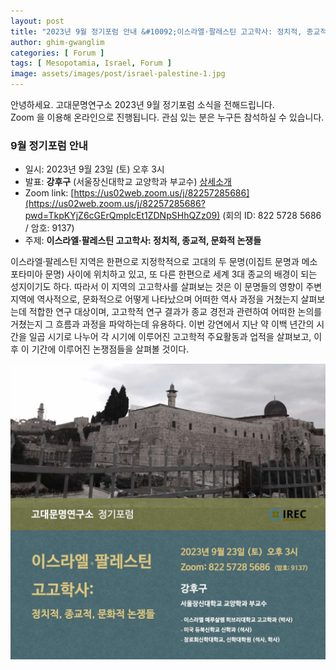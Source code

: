 ```yaml
---
layout: post
title: "2023년 9월 정기포럼 안내 &#10092;이스라엘·팔레스틴 고고학사: 정치적, 종교적, 문화적 논쟁들&#10093;"
author: ghim-gwanglim
categories: [ Forum ]
tags: [ Mesopotamia, Israel, Forum ]
image: assets/images/post/israel-palestine-1.jpg
---
```


안녕하세요. 고대문명연구소 2023년 9월 정기포럼 소식을 전해드립니다.<br> 
Zoom 을 이용해 온라인으로 진행됩니다. 관심 있는 분은 누구든 참석하실 수 있습니다. 


### 9월 정기포럼 안내
- 일시: 2023년 9월 23일 (토) 오후 3시
- 발표: __강후구__ (서울장신대학교 교양학과 부교수) [상세소개](/author-kang)
- Zoom link: [https://us02web.zoom.us/j/82257285686](https://us02web.zoom.us/j/82257285686?pwd=TkpKYjZ6cGErQmpIcEt1ZDNpSHhQZz09)
  (회의 ID: 822 5728 5686 / 암호: 9137)
- 주제: __이스라엘·팔레스틴 고고학사: 정치적, 종교적, 문화적 논쟁들__

이스라엘·팔레스틴 지역은 한편으로 지정학적으로 고대의 두 문명(이집트 문명과 메소포타미아 문명) 사이에 위치하고 있고, 또 다른 한편으로 세계 3대 종교의 배경이 되는 성지이기도 하다. 따라서 이 지역의 고고학사를 살펴보는 것은 이 문명들의 영향이 주변 지역에 역사적으로, 문화적으로 어떻게 나타났으며 어떠한 역사 과정을 거쳤는지 살펴보는데 적합한 연구 대상이며, 고고학적 연구 결과가 종교 경전과 관련하여 어떠한 논의를 거쳤는지 그 흐름과 과정을 파악하는데 유용하다. 이번 강연에서 지난 약 이백 년간의 시간을 일곱 시기로 나누어 각 시기에 이루어진 고고학적 주요활동과 업적을 살펴보고, 이후 이 기간에 이루어진 논쟁점들을 살펴볼 것이다.

![](/assets/images/post/irec-seminar-poster-2023-09.jpg)
